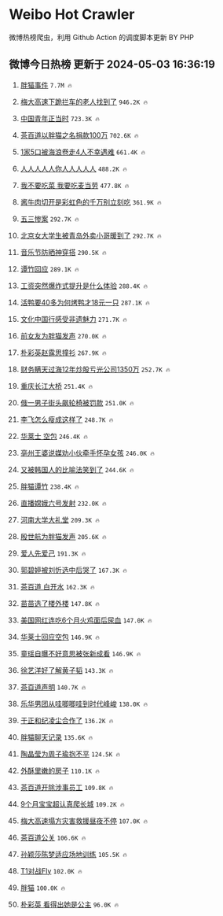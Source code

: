 # Weibo Hot Crawler 



微博热榜爬虫，利用 Github Action 的调度脚本更新 BY PHP 


## 微博今日热榜 更新于 2024-05-03 16:36:19 
1. [胖猫事件](https://s.weibo.com/weibo?q=%E8%83%96%E7%8C%AB%E4%BA%8B%E4%BB%B6&t=31&band_rank=1&Refer=top) `7.7M 🔥` 

1. [梅大高速下跪拦车的老人找到了](https://s.weibo.com/weibo?q=%23%E6%A2%85%E5%A4%A7%E9%AB%98%E9%80%9F%E4%B8%8B%E8%B7%AA%E6%8B%A6%E8%BD%A6%E7%9A%84%E8%80%81%E4%BA%BA%E6%89%BE%E5%88%B0%E4%BA%86%23&t=31&band_rank=2&Refer=top) `946.2K 🔥` 

1. [中国青年正当时](https://s.weibo.com/weibo?q=%23%E4%B8%AD%E5%9B%BD%E9%9D%92%E5%B9%B4%E6%AD%A3%E5%BD%93%E6%97%B6%23&t=31&band_rank=3&Refer=top) `723.3K 🔥` 

1. [茶百道以胖猫之名捐款100万](https://s.weibo.com/weibo?q=%23%E8%8C%B6%E7%99%BE%E9%81%93%E4%BB%A5%E8%83%96%E7%8C%AB%E4%B9%8B%E5%90%8D%E6%8D%90%E6%AC%BE100%E4%B8%87%23&t=31&band_rank=4&Refer=top) `702.6K 🔥` 

1. [1家5口被海浪卷走4人不幸遇难](https://s.weibo.com/weibo?q=%231%E5%AE%B65%E5%8F%A3%E8%A2%AB%E6%B5%B7%E6%B5%AA%E5%8D%B7%E8%B5%B04%E4%BA%BA%E4%B8%8D%E5%B9%B8%E9%81%87%E9%9A%BE%23&t=31&band_rank=5&Refer=top) `661.4K 🔥` 

1. [人人人人人你人人人人人](https://s.weibo.com/weibo?q=%23%E4%BA%BA%E4%BA%BA%E4%BA%BA%E4%BA%BA%E4%BA%BA%E4%BD%A0%E4%BA%BA%E4%BA%BA%E4%BA%BA%E4%BA%BA%E4%BA%BA%23&t=31&band_rank=6&Refer=top) `488.2K 🔥` 

1. [我不要吃菜 我要吃麦当劳](https://s.weibo.com/weibo?q=%E6%88%91%E4%B8%8D%E8%A6%81%E5%90%83%E8%8F%9C%20%E6%88%91%E8%A6%81%E5%90%83%E9%BA%A6%E5%BD%93%E5%8A%B3&t=31&band_rank=7&Refer=top) `477.8K 🔥` 

1. [酱牛肉切开是彩虹色的千万别立刻吃](https://s.weibo.com/weibo?q=%23%E9%85%B1%E7%89%9B%E8%82%89%E5%88%87%E5%BC%80%E6%98%AF%E5%BD%A9%E8%99%B9%E8%89%B2%E7%9A%84%E5%8D%83%E4%B8%87%E5%88%AB%E7%AB%8B%E5%88%BB%E5%90%83%23&t=31&band_rank=8&Refer=top) `361.9K 🔥` 

1. [五三惨案](https://s.weibo.com/weibo?q=%E4%BA%94%E4%B8%89%E6%83%A8%E6%A1%88&t=31&band_rank=9&Refer=top) `292.7K 🔥` 

1. [北京女大学生被青岛外卖小哥暖到了](https://s.weibo.com/weibo?q=%23%E5%8C%97%E4%BA%AC%E5%A5%B3%E5%A4%A7%E5%AD%A6%E7%94%9F%E8%A2%AB%E9%9D%92%E5%B2%9B%E5%A4%96%E5%8D%96%E5%B0%8F%E5%93%A5%E6%9A%96%E5%88%B0%E4%BA%86%23&t=31&band_rank=10&Refer=top) `292.7K 🔥` 

1. [音乐节防晒神穿搭](https://s.weibo.com/weibo?q=%23%E9%9F%B3%E4%B9%90%E8%8A%82%E9%98%B2%E6%99%92%E7%A5%9E%E7%A9%BF%E6%90%AD%23&t=31&band_rank=11&Refer=top) `290.5K 🔥` 

1. [谭竹回应](https://s.weibo.com/weibo?q=%23%E8%B0%AD%E7%AB%B9%E5%9B%9E%E5%BA%94%23&t=31&band_rank=12&Refer=top) `289.1K 🔥` 

1. [工资突然爆炸式提升是什么体验](https://s.weibo.com/weibo?q=%23%E5%B7%A5%E8%B5%84%E7%AA%81%E7%84%B6%E7%88%86%E7%82%B8%E5%BC%8F%E6%8F%90%E5%8D%87%E6%98%AF%E4%BB%80%E4%B9%88%E4%BD%93%E9%AA%8C%23&t=31&band_rank=13&Refer=top) `288.4K 🔥` 

1. [活鸭要40多为何烤鸭才18元一只](https://s.weibo.com/weibo?q=%23%E6%B4%BB%E9%B8%AD%E8%A6%8140%E5%A4%9A%E4%B8%BA%E4%BD%95%E7%83%A4%E9%B8%AD%E6%89%8D18%E5%85%83%E4%B8%80%E5%8F%AA%23&t=31&band_rank=14&Refer=top) `287.1K 🔥` 

1. [文化中国行感受非遗魅力](https://s.weibo.com/weibo?q=%23%E6%96%87%E5%8C%96%E4%B8%AD%E5%9B%BD%E8%A1%8C%E6%84%9F%E5%8F%97%E9%9D%9E%E9%81%97%E9%AD%85%E5%8A%9B%23&t=31&band_rank=15&Refer=top) `271.7K 🔥` 

1. [前女友为胖猫发声](https://s.weibo.com/weibo?q=%23%E5%89%8D%E5%A5%B3%E5%8F%8B%E4%B8%BA%E8%83%96%E7%8C%AB%E5%8F%91%E5%A3%B0%23&t=31&band_rank=16&Refer=top) `270.0K 🔥` 

1. [朴彩英赵露思撞衫](https://s.weibo.com/weibo?q=%E6%9C%B4%E5%BD%A9%E8%8B%B1%E8%B5%B5%E9%9C%B2%E6%80%9D%E6%92%9E%E8%A1%AB&t=31&band_rank=17&Refer=top) `267.9K 🔥` 

1. [财务瞒天过海12年炒股亏光公司1350万](https://s.weibo.com/weibo?q=%23%E8%B4%A2%E5%8A%A1%E7%9E%92%E5%A4%A9%E8%BF%87%E6%B5%B712%E5%B9%B4%E7%82%92%E8%82%A1%E4%BA%8F%E5%85%89%E5%85%AC%E5%8F%B81350%E4%B8%87%23&t=31&band_rank=18&Refer=top) `252.7K 🔥` 

1. [重庆长江大桥](https://s.weibo.com/weibo?q=%E9%87%8D%E5%BA%86%E9%95%BF%E6%B1%9F%E5%A4%A7%E6%A1%A5&t=31&band_rank=19&Refer=top) `251.4K 🔥` 

1. [俄一男子街头飙轮椅被罚款](https://s.weibo.com/weibo?q=%23%E4%BF%84%E4%B8%80%E7%94%B7%E5%AD%90%E8%A1%97%E5%A4%B4%E9%A3%99%E8%BD%AE%E6%A4%85%E8%A2%AB%E7%BD%9A%E6%AC%BE%23&t=31&band_rank=20&Refer=top) `251.0K 🔥` 

1. [李飞怎么瘦成这样了](https://s.weibo.com/weibo?q=%23%E6%9D%8E%E9%A3%9E%E6%80%8E%E4%B9%88%E7%98%A6%E6%88%90%E8%BF%99%E6%A0%B7%E4%BA%86%23&t=31&band_rank=21&Refer=top) `248.7K 🔥` 

1. [华莱士 空包](https://s.weibo.com/weibo?q=%E5%8D%8E%E8%8E%B1%E5%A3%AB%20%E7%A9%BA%E5%8C%85&t=31&band_rank=22&Refer=top) `246.4K 🔥` 

1. [亳州王婆说媒劝小伙牵手怀孕女孩](https://s.weibo.com/weibo?q=%23%E4%BA%B3%E5%B7%9E%E7%8E%8B%E5%A9%86%E8%AF%B4%E5%AA%92%E5%8A%9D%E5%B0%8F%E4%BC%99%E7%89%B5%E6%89%8B%E6%80%80%E5%AD%95%E5%A5%B3%E5%AD%A9%23&t=31&band_rank=23&Refer=top) `246.0K 🔥` 

1. [又被韩国人的比喻法笑到了](https://s.weibo.com/weibo?q=%23%E5%8F%88%E8%A2%AB%E9%9F%A9%E5%9B%BD%E4%BA%BA%E7%9A%84%E6%AF%94%E5%96%BB%E6%B3%95%E7%AC%91%E5%88%B0%E4%BA%86%23&t=31&band_rank=24&Refer=top) `244.6K 🔥` 

1. [胖猫谭竹](https://s.weibo.com/weibo?q=%E8%83%96%E7%8C%AB%E8%B0%AD%E7%AB%B9&t=31&band_rank=25&Refer=top) `238.4K 🔥` 

1. [直播嫦娥六号发射](https://s.weibo.com/weibo?q=%E7%9B%B4%E6%92%AD%E5%AB%A6%E5%A8%A5%E5%85%AD%E5%8F%B7%E5%8F%91%E5%B0%84&t=31&band_rank=26&Refer=top) `232.0K 🔥` 

1. [河南大学大礼堂](https://s.weibo.com/weibo?q=%E6%B2%B3%E5%8D%97%E5%A4%A7%E5%AD%A6%E5%A4%A7%E7%A4%BC%E5%A0%82&t=31&band_rank=27&Refer=top) `209.3K 🔥` 

1. [殷世航为胖猫发声](https://s.weibo.com/weibo?q=%E6%AE%B7%E4%B8%96%E8%88%AA%E4%B8%BA%E8%83%96%E7%8C%AB%E5%8F%91%E5%A3%B0&t=31&band_rank=28&Refer=top) `205.6K 🔥` 

1. [爱人先爱己](https://s.weibo.com/weibo?q=%E7%88%B1%E4%BA%BA%E5%85%88%E7%88%B1%E5%B7%B1&t=31&band_rank=29&Refer=top) `191.3K 🔥` 

1. [郭碧婷被刘忻选中后哭了](https://s.weibo.com/weibo?q=%23%E9%83%AD%E7%A2%A7%E5%A9%B7%E8%A2%AB%E5%88%98%E5%BF%BB%E9%80%89%E4%B8%AD%E5%90%8E%E5%93%AD%E4%BA%86%23&t=31&band_rank=30&Refer=top) `167.3K 🔥` 

1. [茶百道 白开水](https://s.weibo.com/weibo?q=%E8%8C%B6%E7%99%BE%E9%81%93%20%E7%99%BD%E5%BC%80%E6%B0%B4&t=31&band_rank=31&Refer=top) `162.3K 🔥` 

1. [苗苗选了楼外楼](https://s.weibo.com/weibo?q=%23%E8%8B%97%E8%8B%97%E9%80%89%E4%BA%86%E6%A5%BC%E5%A4%96%E6%A5%BC%23&t=31&band_rank=32&Refer=top) `147.8K 🔥` 

1. [美国网红连吃6个月火鸡面后尿血](https://s.weibo.com/weibo?q=%23%E7%BE%8E%E5%9B%BD%E7%BD%91%E7%BA%A2%E8%BF%9E%E5%90%836%E4%B8%AA%E6%9C%88%E7%81%AB%E9%B8%A1%E9%9D%A2%E5%90%8E%E5%B0%BF%E8%A1%80%23&t=31&band_rank=33&Refer=top) `147.0K 🔥` 

1. [华莱士回应空包](https://s.weibo.com/weibo?q=%E5%8D%8E%E8%8E%B1%E5%A3%AB%E5%9B%9E%E5%BA%94%E7%A9%BA%E5%8C%85&t=31&band_rank=34&Refer=top) `146.9K 🔥` 

1. [童瑶自曝不好意思被张新成看](https://s.weibo.com/weibo?q=%23%E7%AB%A5%E7%91%B6%E8%87%AA%E6%9B%9D%E4%B8%8D%E5%A5%BD%E6%84%8F%E6%80%9D%E8%A2%AB%E5%BC%A0%E6%96%B0%E6%88%90%E7%9C%8B%23&t=31&band_rank=35&Refer=top) `146.9K 🔥` 

1. [徐艺洋好了解黄子韬](https://s.weibo.com/weibo?q=%23%E5%BE%90%E8%89%BA%E6%B4%8B%E5%A5%BD%E4%BA%86%E8%A7%A3%E9%BB%84%E5%AD%90%E9%9F%AC%23&t=31&band_rank=36&Refer=top) `143.3K 🔥` 

1. [茶百道声明](https://s.weibo.com/weibo?q=%23%E8%8C%B6%E7%99%BE%E9%81%93%E5%A3%B0%E6%98%8E%23&t=31&band_rank=37&Refer=top) `140.7K 🔥` 

1. [乐华男团从哇唧唧哇到时代峰峻](https://s.weibo.com/weibo?q=%23%E4%B9%90%E5%8D%8E%E7%94%B7%E5%9B%A2%E4%BB%8E%E5%93%87%E5%94%A7%E5%94%A7%E5%93%87%E5%88%B0%E6%97%B6%E4%BB%A3%E5%B3%B0%E5%B3%BB%23&t=31&band_rank=38&Refer=top) `138.0K 🔥` 

1. [于正和纪凌尘合作了](https://s.weibo.com/weibo?q=%23%E4%BA%8E%E6%AD%A3%E5%92%8C%E7%BA%AA%E5%87%8C%E5%B0%98%E5%90%88%E4%BD%9C%E4%BA%86%23&t=31&band_rank=39&Refer=top) `136.2K 🔥` 

1. [胖猫聊天记录](https://s.weibo.com/weibo?q=%23%E8%83%96%E7%8C%AB%E8%81%8A%E5%A4%A9%E8%AE%B0%E5%BD%95%23&t=31&band_rank=40&Refer=top) `135.6K 🔥` 

1. [陶晶莹为周子瑜抱不平](https://s.weibo.com/weibo?q=%23%E9%99%B6%E6%99%B6%E8%8E%B9%E4%B8%BA%E5%91%A8%E5%AD%90%E7%91%9C%E6%8A%B1%E4%B8%8D%E5%B9%B3%23&t=31&band_rank=41&Refer=top) `124.5K 🔥` 

1. [外酥里嫩的房子](https://s.weibo.com/weibo?q=%E5%A4%96%E9%85%A5%E9%87%8C%E5%AB%A9%E7%9A%84%E6%88%BF%E5%AD%90&t=31&band_rank=42&Refer=top) `110.1K 🔥` 

1. [茶百道开除涉事员工](https://s.weibo.com/weibo?q=%23%E8%8C%B6%E7%99%BE%E9%81%93%E5%BC%80%E9%99%A4%E6%B6%89%E4%BA%8B%E5%91%98%E5%B7%A5%23&t=31&band_rank=43&Refer=top) `109.8K 🔥` 

1. [9个月宝宝超认真爬长城](https://s.weibo.com/weibo?q=%239%E4%B8%AA%E6%9C%88%E5%AE%9D%E5%AE%9D%E8%B6%85%E8%AE%A4%E7%9C%9F%E7%88%AC%E9%95%BF%E5%9F%8E%23&t=31&band_rank=44&Refer=top) `109.2K 🔥` 

1. [梅大高速塌方灾害救援昼夜不停](https://s.weibo.com/weibo?q=%23%E6%A2%85%E5%A4%A7%E9%AB%98%E9%80%9F%E5%A1%8C%E6%96%B9%E7%81%BE%E5%AE%B3%E6%95%91%E6%8F%B4%E6%98%BC%E5%A4%9C%E4%B8%8D%E5%81%9C%23&t=31&band_rank=45&Refer=top) `107.0K 🔥` 

1. [茶百道公关](https://s.weibo.com/weibo?q=%E8%8C%B6%E7%99%BE%E9%81%93%E5%85%AC%E5%85%B3&t=31&band_rank=46&Refer=top) `106.6K 🔥` 

1. [孙颖莎陈梦适应场地训练](https://s.weibo.com/weibo?q=%E5%AD%99%E9%A2%96%E8%8E%8E%E9%99%88%E6%A2%A6%E9%80%82%E5%BA%94%E5%9C%BA%E5%9C%B0%E8%AE%AD%E7%BB%83&t=31&band_rank=47&Refer=top) `105.5K 🔥` 

1. [T1对战Fly](https://s.weibo.com/weibo?q=%23T1%E5%AF%B9%E6%88%98Fly%23&t=31&band_rank=48&Refer=top) `102.0K 🔥` 

1. [胖猫](https://s.weibo.com/weibo?q=%E8%83%96%E7%8C%AB&t=31&band_rank=49&Refer=top) `100.0K 🔥` 

1. [朴彩英 看得出她是公主](https://s.weibo.com/weibo?q=%E6%9C%B4%E5%BD%A9%E8%8B%B1%20%E7%9C%8B%E5%BE%97%E5%87%BA%E5%A5%B9%E6%98%AF%E5%85%AC%E4%B8%BB&t=31&band_rank=50&Refer=top) `96.0K 🔥` 

